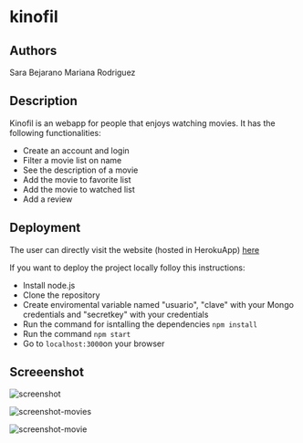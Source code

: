 # kinofil

## Authors
Sara Bejarano
Mariana Rodriguez
## Description
Kinofil is an webapp for people that enjoys watching movies. 
It has the following functionalities:

- Create an account and login
- Filter a movie list on name
- See the description of a movie
- Add the movie to favorite list
- Add the movie to watched list
- Add a review

## Deployment

The user can directly visit the website (hosted in HerokuApp)  [here](https://kinofil.herokuapp.com)

If you want to deploy the project locally folloy this instructions:

 - Install node.js
 - Clone the repository
 - Create enviromental variable named "usuario", "clave" with your Mongo credentials and "secretkey" with your credentials 
 - Run the command for isntalling the dependencies `npm install`
 -  Run the command `npm start`
 - Go to `localhost:3000`on your browser

 ## Screeenshot

 ![screenshot](https://i.imgur.com/zR9OH3u.png)

 ![screenshot-movies](https://i.imgur.com/Wc9YE2B.png)


![screenshot-movie](https://i.imgur.com/G5DPS77.png)
